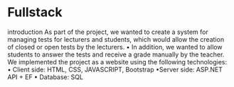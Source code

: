 # Fullstack

introduction
As part of the project, we wanted to create a system for managing tests for lecturers and students, which would allow the creation of closed or open tests by the lecturers.
• In addition, we wanted to allow students to answer the tests and receive a grade manually by the teacher.
We implemented the project as a website using the following technologies:
• Client side: HTML, CSS, JAVASCRIPT, Bootstrap
•Server side: ASP.NET API + EF
• Database: SQL
